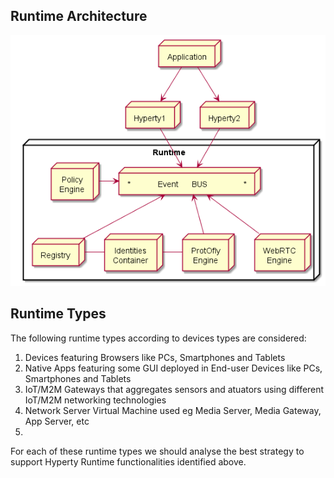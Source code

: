 ## Runtime Architecture


<!--@startuml
"Runtime_Architecture.png"

 node "Application" as App 

 node "Hyperty1" as H1

 node "Hyperty2" as H2

node "Runtime" as rt {

 node "*       Event      BUS           *" as Bus

 node "Policy\nEngine" as PEP

 node "Registry" as Reg

 node "ProtOfly\nEngine" as Prot

 node "Identities\nContainer" as Id

 App -down-> H1

 App -down-> H2

 H1 -down-> Bus

 H2 -down-> Bus

 PEP -right-> Bus

 Reg -up-> Bus

 Prot -up-> Bus

 Id -[hidden]up-> Bus

 Id -right- Prot

 Id -left- Reg
	}

@enduml
-->

![Runtime Architecture](Runtime_Architecture.png)

## Runtime Types

The following runtime types according to devices types are considered:

1. Devices featuring Browsers like PCs, Smartphones and Tablets
1. Native Apps featuring some GUI deployed in End-user Devices like PCs, Smartphones and Tablets
1. IoT/M2M Gateways that aggregates sensors and atuators using different IoT/M2M networking technologies
1. Network Server Virtual Machine used eg Media Server, Media Gateway, App Server, etc
1. 

For each of these runtime types we should analyse the best strategy to support Hyperty Runtime functionalities identified above.
